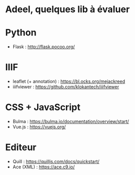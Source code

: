 Adeel, quelques lib à évaluer
===

# Python
* Flask : http://flask.pocoo.org/

# IIIF
* leaflet (+ annotation) : https://bl.ocks.org/mejackreed
* iiifviewer : https://github.com/klokantech/iiifviewer

# CSS + JavaScript
* Bulma : https://bulma.io/documentation/overview/start/
* Vue.js : https://vuejs.org/

# Editeur
* Quill : https://quilljs.com/docs/quickstart/
* Ace (XML) : https://ace.c9.io/
